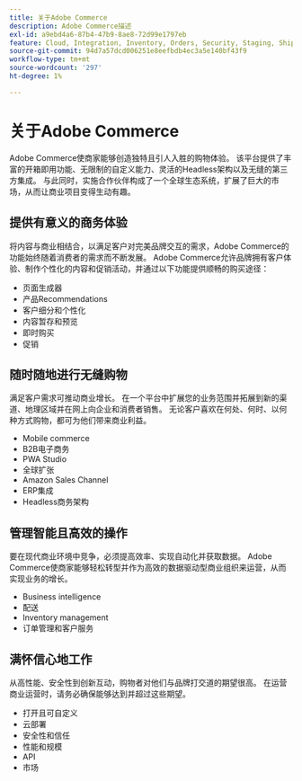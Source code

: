```yaml
---
title: 关于Adobe Commerce
description: Adobe Commerce描述
exl-id: a9ebd4a6-87b4-47b9-8ae8-72d99e1797eb
feature: Cloud, Integration, Inventory, Orders, Security, Staging, Shipping/Delivery
source-git-commit: 94d7a57dcd006251e8eefbdb4ec3a5e140bf43f9
workflow-type: tm+mt
source-wordcount: '297'
ht-degree: 1%

---
```


# 关于Adobe Commerce

Adobe Commerce使商家能够创造独特且引人入胜的购物体验。 该平台提供了丰富的开箱即用功能、无限制的自定义能力、灵活的Headless架构以及无缝的第三方集成。 与此同时，实施合作伙伴构成了一个全球生态系统，扩展了巨大的市场，从而让商业项目变得生动有趣。

## 提供有意义的商务体验

将内容与商业相结合，以满足客户对完美品牌交互的需求，Adobe Commerce的功能始终随着消费者的需求而不断发展。 Adobe Commerce允许品牌拥有客户体验、制作个性化的内容和促销活动，并通过以下功能提供顺畅的购买途径：

- 页面生成器
- 产品Recommendations
- 客户细分和个性化
- 内容暂存和预览
- 即时购买
- 促销

## 随时随地进行无缝购物

满足客户需求可推动商业增长。 在一个平台中扩展您的业务范围并拓展到新的渠道、地理区域并在网上向企业和消费者销售。 无论客户喜欢在何处、何时、以何种方式购物，都可为他们带来商业利益。

- Mobile commerce
- B2B电子商务
- PWA Studio
- 全球扩张
- Amazon Sales Channel
- ERP集成
- Headless商务架构

## 管理智能且高效的操作

要在现代商业环境中竞争，必须提高效率、实现自动化并获取数据。 Adobe Commerce使商家能够轻松转型并作为高效的数据驱动型商业组织来运营，从而实现业务的增长。

- Business intelligence
- 配送
- Inventory management
- 订单管理和客户服务

## 满怀信心地工作

从高性能、安全性到创新互动，购物者对他们与品牌打交道的期望很高。 在运营商业运营时，请务必确保能够达到并超过这些期望。

- 打开且可自定义
- 云部署
- 安全性和信任
- 性能和规模
- API
- 市场

